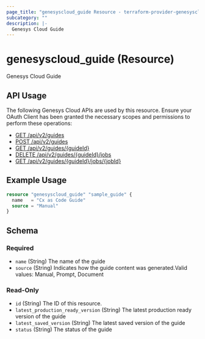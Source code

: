 ```yaml
---
page_title: "genesyscloud_guide Resource - terraform-provider-genesyscloud"
subcategory: ""
description: |-
  Genesys Cloud Guide
---
```

# genesyscloud_guide (Resource)

Genesys Cloud Guide

## API Usage
The following Genesys Cloud APIs are used by this resource. Ensure your OAuth Client has been granted the necessary scopes and permissions to perform these operations:

* [GET /api/v2/guides](https://apicentral.genesys.cloud/api-explorer-standalone#get-api-v2-guides)
* [POST /api/v2/guides](https://apicentral.genesys.cloud/api-explorer-standalone#post-api-v2-guides)
* [GET /api/v2/guides/{guideId}](https://apicentral.genesys.cloud/api-explorer-standalone#get-api-v2-guides--guideId-)
* [DELETE /api/v2/guides/{guideId}/jobs](https://apicentral.genesys.cloud/api-explorer-standalone#delete-api-v2-guides--guideId--jobs)
* [GET /api/v2/guides/{guideId}/jobs/{jobId}](https://apicentral.genesys.cloud/api-explorer-standalone#get-api-v2-guides--guideId--jobs--jobId-)

## Example Usage

```terraform
resource "genesyscloud_guide" "sample_guide" {
  name   = "Cx as Code Guide"
  source = "Manual"
}
```

<!-- schema generated by tfplugindocs -->
## Schema

### Required

- `name` (String) The name of the guide
- `source` (String) Indicates how the guide content was generated.Valid values: Manual, Prompt, Document

### Read-Only

- `id` (String) The ID of this resource.
- `latest_production_ready_version` (String) The latest production ready version of the guide
- `latest_saved_version` (String) The latest saved version of the guide
- `status` (String) The status of the guide

